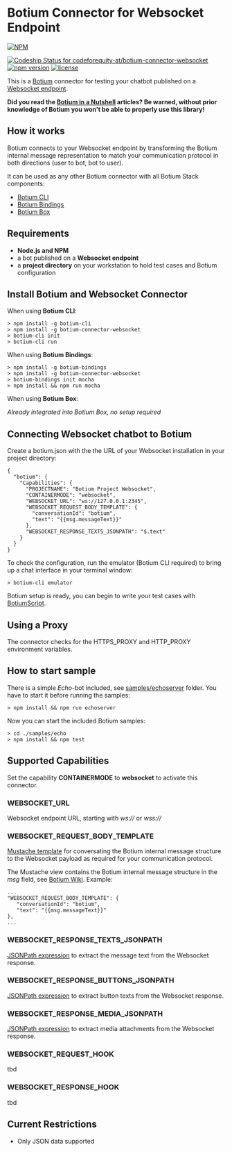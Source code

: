 # Botium Connector for Websocket Endpoint

[![NPM](https://nodei.co/npm/botium-connector-websocket.png?downloads=true&downloadRank=true&stars=true)](https://nodei.co/npm/botium-connector-websocket/)

[![Codeship Status for codeforequity-at/botium-connector-websocket](https://app.codeship.com/projects/60211350-dba2-0137-2a2e-422ecf3ee4c1/status?branch=master)](https://app.codeship.com/projects/371437)
[![npm version](https://badge.fury.io/js/botium-connector-websocket.svg)](https://badge.fury.io/js/botium-connector-websocket)
[![license](https://img.shields.io/github/license/mashape/apistatus.svg)]()

This is a [Botium](https://github.com/codeforequity-at/botium-core) connector for testing your chatbot published on a [Websocket endpoint](https://en.wikipedia.org/wiki/WebSocket).

__Did you read the [Botium in a Nutshell](https://medium.com/@floriantreml/botium-in-a-nutshell-part-1-overview-f8d0ceaf8fb4) articles? Be warned, without prior knowledge of Botium you won't be able to properly use this library!__

## How it works
Botium connects to your Websocket endpoint by transforming the Botium internal message representation to match your communication protocol in both directions (user to bot, bot to user).

It can be used as any other Botium connector with all Botium Stack components:
* [Botium CLI](https://github.com/codeforequity-at/botium-cli/)
* [Botium Bindings](https://github.com/codeforequity-at/botium-bindings/)
* [Botium Box](https://www.botium.at)

## Requirements
* **Node.js and NPM**
* a bot published on a **Websocket endpoint**
* a **project directory** on your workstation to hold test cases and Botium configuration

## Install Botium and Websocket Connector

When using __Botium CLI__:

```
> npm install -g botium-cli
> npm install -g botium-connector-websocket
> botium-cli init
> botium-cli run
```

When using __Botium Bindings__:

```
> npm install -g botium-bindings
> npm install -g botium-connector-websocket
> botium-bindings init mocha
> npm install && npm run mocha
```

When using __Botium Box__:

_Already integrated into Botium Box, no setup required_

## Connecting Websocket chatbot to Botium

Create a botium.json with the the URL of your Websocket installation in your project directory:

```
{
  "botium": {
    "Capabilities": {
      "PROJECTNAME": "Botium Project Websocket",
      "CONTAINERMODE": "websocket",
      "WEBSOCKET_URL": "ws://127.0.0.1:2345",
      "WEBSOCKET_REQUEST_BODY_TEMPLATE": {
        "conversationId": "botium",
        "text": "{{msg.messageText}}"
      },
      "WEBSOCKET_RESPONSE_TEXTS_JSONPATH": "$.text"
    }
  }
}
```

To check the configuration, run the emulator (Botium CLI required) to bring up a chat interface in your terminal window:

```
> botium-cli emulator
```

Botium setup is ready, you can begin to write your test cases with [BotiumScript](https://botium.atlassian.net/wiki/spaces/BOTIUM/pages/491664/Botium+Scripting+-+BotiumScript).

## Using a Proxy

The connector checks for the HTTPS_PROXY and HTTP_PROXY environment variables.

## How to start sample

There is a simple *Echo*-bot included, see [samples/echoserver](./samples/echoserver) folder. You have to start it before running the samples:

```
> npm install && npm run echoserver
```

Now you can start the included Botium samples:

```
> cd ./samples/echo
> npm install && npm test
```

## Supported Capabilities

Set the capability __CONTAINERMODE__ to __websocket__ to activate this connector.

### WEBSOCKET_URL
Websocket endpoint URL, starting with _ws://_ or _wss://_

### WEBSOCKET_REQUEST_BODY_TEMPLATE
[Mustache template](https://mustache.github.io/) for conversating the Botium internal message structure to the Websocket payload as required for your communication protocol.

The Mustache view contains the Botium internal message structure in the _msg_ field, see [Botium Wiki](https://botium.atlassian.net/wiki/spaces/BOTIUM/pages/38502401/Howto+develop+your+own+Botium+connector#The-outgoing-message). Example:

    ...
    "WEBSOCKET_REQUEST_BODY_TEMPLATE": {
       "conversationId": "botium",
       "text": "{{msg.messageText}}"
    },
    ...

### WEBSOCKET_RESPONSE_TEXTS_JSONPATH
[JSONPath expression](https://github.com/dchester/jsonpath) to extract the message text from the Websocket response.

### WEBSOCKET_RESPONSE_BUTTONS_JSONPATH
[JSONPath expression](https://github.com/dchester/jsonpath) to extract button texts from the Websocket response.

### WEBSOCKET_RESPONSE_MEDIA_JSONPATH
[JSONPath expression](https://github.com/dchester/jsonpath) to extract media attachments from the Websocket response.

### WEBSOCKET_REQUEST_HOOK
tbd

### WEBSOCKET_RESPONSE_HOOK
tbd

## Current Restrictions

* Only JSON data supported


